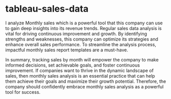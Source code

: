 # tableau-sales-data


I analyze Monthly sales which is a powerful tool that this company can use to gain deep insights into its revenue trends. Regular sales data analysis is vital for driving continuous improvement and growth. By identifying strengths and weaknesses, this company can optimize its strategies and enhance overall sales performance. To streamline the analysis process, impactful monthly sales report templates are a must-have.

In summary, tracking sales by month will empower the company to make informed decisions, set achievable goals, and foster continuous improvement. 
If companies want to thrive in the dynamic landscape of sales, then monthly sales analysis is an essential practice that can help them achieve their goals and maximize their growth potential. Therefore, the company should confidently embrace monthly sales analysis as a powerful tool for success.

